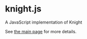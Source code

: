 # knight.js
A JavaScript implementation of Knight

See [the main page](https://github.com/knight-lang/knight) for more details.
